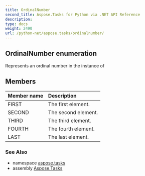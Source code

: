 ```yaml
---
title: OrdinalNumber
second_title: Aspose.Tasks for Python via .NET API Reference
description: 
type: docs
weight: 2490
url: /python-net/aspose.tasks/ordinalnumber/
---
```


## OrdinalNumber enumeration

Represents an ordinal number in the instance of

## Members
| Member name | Description |
| :- | :- |
|FIRST|The first element.|
|SECOND|The second element.|
|THIRD|The third element.|
|FOURTH|The fourth element.|
|LAST|The last element.|

### See Also

* namespace [aspose.tasks](/tasks/python-net/aspose.tasks/)
* assembly [Aspose.Tasks](/tasks/python-net/)

